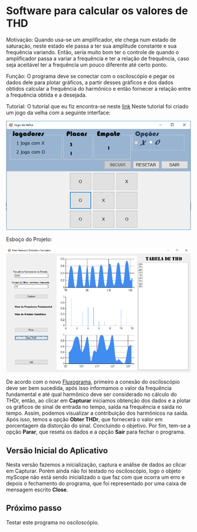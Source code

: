 # Software para calcular os valores de THD

Motivação:
Quando usa-se um amplificador, ele chega num estado de saturação, neste estado ele passa a ter sua amplitude constante e sua frequência variando. Então, seria muito bom ter o controle de quando o amplificador passa a variar a frequência e ter a relação de frequência, caso seja aceitável ter a frequência um pouco diferente até certo ponto. 

Função:
O programa deve se conectar com o osciloscópio e pegar os dados dele para plotar gráficos, a partir desses gráficos e dos dados obtidos calcular a frequência do harmônico e então fornecer a relação entre a frequência obtida e a desejada.

Tutorial:
O tutorial que eu fiz encontra-se neste [link](https://www.youtube.com/watch?v=2pL2GOASWww&t=9s)
Neste tutorial foi criado um jogo da velha com a seguinte interface:

![](https://github.com/ProgramacaoEE2018/brasil_harmonicos/blob/master/Imagens/Interface_tutorial_JV.PNG)

Esboço do Projeto:

![](https://github.com/ProgramacaoEE2018/brasil_harmonicos/blob/master/Imagens/Esboco.PNG)

De acordo com o novo [Fluxograma](https://github.com/ProgramacaoEE2018/brasil_harmonicos/blob/master/THD%20-%20Fluxograma%20do%20Software.pdf), primeiro a conexão do osciloscópio deve ser bem sucedida, após isso informamos o valor da frequência fundamental e até qual harmônico deve ser considerado no cálculo do THDr, então, ao clicar em **Capturar** iniciamos obtenção dos dados e a plotar os gráficos de sinal de entrada no tempo, saída na frequência e saída no tempo. Assim, podemos visualizar a contribuição dos harmônicos na saída.
Após isso, temos a opção **Obter THDr**, que fornecerá o valor em porcentagem da distorção do sinal. Concluindo o objetivo.
Por fim, tem-se a opção **Parar**, que reseta os dados e a opção **Sair** para fechar o programa.

## Versão Inicial do Aplicativo

Nesta versão fazemos a inicialização, captura e análise de dados ao clicar em Capturar. Porém ainda não foi testado no osciloscópio, logo o objeto myScope não está sendo inicializado o que faz com que ocorra um erro e depois o fechamento do programa, que foi representado por uma caixa de mensagem escrito **Close**.

## Próximo passo
Testar este programa no osciloscópio.
